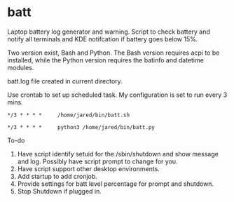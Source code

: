 # batt
Laptop battery log generator and warning.
Script to check battery and notify all terminals and KDE notifcation if
battery goes below 15%.

Two version exist, Bash and Python. The Bash version requires acpi to be installed, while the Python version requires the batinfo and datetime modules.

batt.log file created in current directory.

Use crontab to set up scheduled task. My configuration is set to run every 3 mins. 
```
*/3 * * * *     /home/jared/bin/batt.sh
```
```
*/3 * * * *     python3 /home/jared/bin/batt.py
```

To-do
1. Have script identify setuid for the /sbin/shutdown and show message and log. Possibly have script prompt to change for you.
2. Have script support other desktop environments.
3. Add startup to add cronjob. 
4. Provide settings for batt level percentage for prompt and shutdown. 
5. Stop Shutdown if plugged in. 
